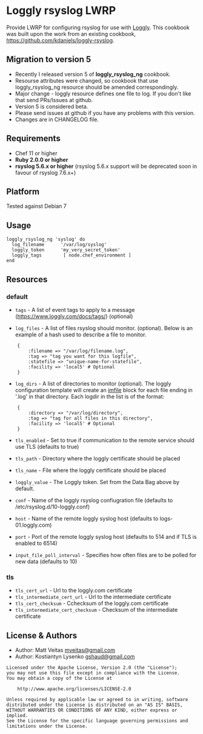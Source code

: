 Loggly rsyslog LWRP
================
Provide LWRP for configuring rsyslog for use with [Loggly](http://loggly.com). This cookbook was built upon the work from an existing cookbook, https://github.com/kdaniels/loggly-rsyslog.

Migration to version 5
-------------------

* Recently I released version 5 of **loggly_rsyslog_ng** cookbook.
* Resourse attributes were changed, so cookbook that use
  loggly_rsyslog_ng resource should be amended correspondingly.
* Major change - loggly resource defines one file to log. If you don't
  like that send PRs/Issues at github.
* Version 5 is considered beta.
* Please send issues at github if you have any problems with this version.
* Changes are in CHANGELOG file.

Requirements
------------
- Chef 11 or higher
- **Ruby 2.0.0 or higher**
- **rsyslog 5.6.x or higher** (rsyslog 5.6.x support will be
  deprecated soon in favour of rsyslog 7.6.x+)

Platform
--------
Tested against Debian 7

Usage
-----------------
```
loggly_rsyslog_ng 'syslog' do
  log_filename      '/var/log/syslog'
  loggly_token      'my_very_secret_token'
  loggly_tags        [ node.chef_environment ]
end
```

Resources
----------
### default
* `tags` - A list of event tags to apply to a message (https://www.loggly.com/docs/tags/) (optional)

* `log_files` - A list of files rsyslog should monitor. (optional). Below is an example
of a hash used to describe a file to monitor.

```
    {
        :filename => "/var/log/filename.log",
        :tag => "tag you want for this logfile",
        :statefile => "unique-name-for-statefile",
		:facility => 'local5' # Optional
    }
```

* `log_dirs` - A list of directories to monitor (optional). The loggly configuration template will create an [imfile](http://www.rsyslog.com/doc/imfile.html) block for each file ending in '.log' in that directory. Each logdir in the list is of the format:

```
    {
        :directory => "/var/log/directory",
        :tag => "tag for all files in this directory",
		:facility => 'local5' # Optional
    }
```

* `tls_enabled` - Set to true if communication to the remote service should use TLS (defaults to true)
* `tls_path` - Directory where the loggly certificate should be placed
* `tls_name` - File where the loggly certificate should be placed
* `loggly_value` - The Loggly token. Set from the Data Bag above by default.

* `conf` - Name of the loggly rsyslog confiugration file (defaults to /etc/rsyslog.d/10-loggly.conf)
* `host` - Name of the remote loggly syslog host (defaults to logs-01.loggly.com)
* `port` - Port of the remote loggly syslog host (defaults to 514 and if TLS is enabled to 6514)
* `input_file_poll_interval` - Specifies how often files are to be polled for new data (defaults to 10)

### tls

* `tls_cert_url` - Url to the loggly.com certificate
* `tls_intermediate_cert_url` - Url to the intermediate certificate
* `tls_cert_checksum` - Cchecksum of the loggly.com certificate
* `tls_intermediate_cert_checksum` - Checksum of the intermediate certificate

License & Authors
-----------------
- Author: Matt Veitas <mveitas@gmail.com>
- Author: Kostiantyn Lysenko <gshaud@gmail.com>

```text
Licensed under the Apache License, Version 2.0 (the "License");
you may not use this file except in compliance with the License.
You may obtain a copy of the License at

    http://www.apache.org/licenses/LICENSE-2.0

Unless required by applicable law or agreed to in writing, software
distributed under the License is distributed on an "AS IS" BASIS,
WITHOUT WARRANTIES OR CONDITIONS OF ANY KIND, either express or implied.
See the License for the specific language governing permissions and
limitations under the License.
```

